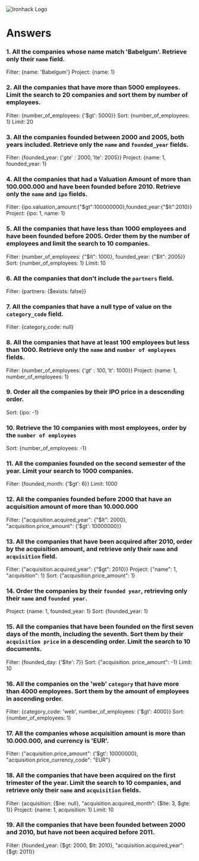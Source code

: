 ![Ironhack Logo](https://i.imgur.com/1QgrNNw.png)

# Answers

### 1. All the companies whose name match 'Babelgum'. Retrieve only their `name` field.

Filter: {name: 'Babelgum'}
Project: {name: 1}

### 2. All the companies that have more than 5000 employees. Limit the search to 20 companies and sort them by **number of employees**.

Filter: {number_of_employees: {'$gt': 5000}}
Sort: {number_of_employees: 1}
Limit: 20

### 3. All the companies founded between 2000 and 2005, both years included. Retrieve only the `name` and `founded_year` fields.

Filter: {founded_year: {'$gte': 2000, '$lte': 2005}}
Project: {name: 1, founded_year: 1}

### 4. All the companies that had a Valuation Amount of more than 100.000.000 and have been founded before 2010. Retrieve only the `name` and `ipo` fields.

Filter: {ipo.valuation_amount:{"$gt":100000000},founded_year:{"$lt":2010}}
Project: {ipo: 1, name: 1}

### 5. All the companies that have less than 1000 employees and have been founded before 2005. Order them by the number of employees and limit the search to 10 companies.

Filter: {number_of_employees: {"$lt": 1000}, founded_year: {"$lt": 2005}}
Sort: {number_of_employees: 1}
Limit: 10

### 6. All the companies that don't include the `partners` field.

Filter: {partners: {$exists: false}}

### 7. All the companies that have a null type of value on the `category_code` field.

Filter: {category_code: null}

### 8. All the companies that have at least 100 employees but less than 1000. Retrieve only the `name` and `number of employees` fields.

Filter: {number_of_employees: {'$gt': 100, '$lt': 1000}}
Project: {name: 1, number_of_employees: 1}

### 9. Order all the companies by their IPO price in a descending order.

Sort: {ipo: -1}

### 10. Retrieve the 10 companies with most employees, order by the `number of employees`

Sort: {number_of_employees: -1}

### 11. All the companies founded on the second semester of the year. Limit your search to 1000 companies.

Filter: {founded_month: {'$gt': 6}}
Limit: 1000

### 12. All the companies founded before 2000 that have an acquisition amount of more than 10.000.000

Filter: {"acquisition.acquired_year": {"$lt": 2000}, "acquisition.price_amount": {'$gt': 10000000}}

### 13. All the companies that have been acquired after 2010, order by the acquisition amount, and retrieve only their `name` and `acquisition` field.

Filter: {"acquisition.acquired_year": {"$gt": 2010}}
Project: {"name": 1, "acquisition": 1}
Sort: {"acquisition.price_amount": 1}

### 14. Order the companies by their `founded year`, retrieving only their `name` and `founded year`.

Project: {name: 1, founded_year: 1}
Sort: {founded_year: 1}

### 15. All the companies that have been founded on the first seven days of the month, including the seventh. Sort them by their `acquisition price` in a descending order. Limit the search to 10 documents.

Filter: {founded_day: {'$lte': 7}}
Sort: {"acquisition. price_amount": -1}
Limit: 10

### 16. All the companies on the 'web' `category` that have more than 4000 employees. Sort them by the amount of employees in ascending order.

Filter: {category_code: 'web', number_of_employees: {'$gt': 4000}}
Sort: {number_of_employees: 1}

### 17. All the companies whose acquisition amount is more than 10.000.000, and currency is 'EUR'.

Filter: {"acquisition.price_amount": {'$gt': 10000000}, "acquisition.price_currency_code": "EUR"}

### 18. All the companies that have been acquired on the first trimester of the year. Limit the search to 10 companies, and retrieve only their `name` and `acquisition` fields.

Filter: {acquisition: {$ne: null}, "acquisition.acquired_month": {$lte: 3, $gte: 1}}
Project: {name: 1, acquisition: 1}
Limit: 10

### 19. All the companies that have been founded between 2000 and 2010, but have not been acquired before 2011.

Filter: {founded_year: {$gt: 2000, $lt: 2010}, "acquisition.acquired_year": {$gt: 2011}}
